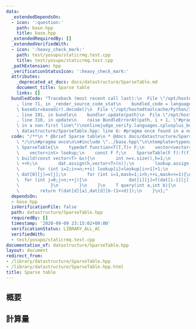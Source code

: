 ```yaml
---
data:
  _extendedDependsOn:
  - icon: ':question:'
    path: base.hpp
    title: base.hpp
  _extendedRequiredBy: []
  _extendedVerifiedWith:
  - icon: ':heavy_check_mark:'
    path: test/yosupo/staticrmq.test.cpp
    title: test/yosupo/staticrmq.test.cpp
  _pathExtension: hpp
  _verificationStatusIcon: ':heavy_check_mark:'
  attributes:
    _deprecated_at_docs: docs/datastructure/SparseTable.md
    document_title: Sparse table
    links: []
  bundledCode: "Traceback (most recent call last):\n  File \"/opt/hostedtoolcache/Python/3.8.5/x64/lib/python3.8/site-packages/onlinejudge_verify/documentation/build.py\"\
    , line 71, in _render_source_code_stat\n    bundled_code = language.bundle(stat.path,\
    \ basedir=basedir).decode()\n  File \"/opt/hostedtoolcache/Python/3.8.5/x64/lib/python3.8/site-packages/onlinejudge_verify/languages/cplusplus.py\"\
    , line 191, in bundle\n    bundler.update(path)\n  File \"/opt/hostedtoolcache/Python/3.8.5/x64/lib/python3.8/site-packages/onlinejudge_verify/languages/cplusplus_bundle.py\"\
    , line 310, in update\n    raise BundleErrorAt(path, i + 1, \"#pragma once found\
    \ in a non-first line\")\nonlinejudge_verify.languages.cplusplus_bundle.BundleErrorAt:\
    \ datastructure/SparseTable.hpp: line 6: #pragma once found in a non-first line\n"
  code: "/**\n * @brief Sparse table\n * @docs docs/datastructure/SparseTable.md\n\
    \ */\n\n#pragma once\n\n#include \"../base.hpp\"\n\ntemplate<typename T>\nstruct\
    \ SparseTable{\n    typedef function<T(T,T)> F;\n    vector<vector<T>> dat;\n\
    \    vector<int> lookup;\n    const F f;\n    SparseTable(F f):f(f){}\n    void\
    \ build(const vector<T> &v){\n        int n=v.size(),h=1;\n        while((1<<h)<=n)\
    \ ++h;\n        dat.assign(h,vector<T>(n));\n        lookup.assign(n+1,0);\n \
    \       for (int i=2;i<=n;++i) lookup[i]=lookup[i>>1]+1;\n        for (int j=0;j<n;++j)\
    \ dat[0][j]=v[j];\n        for (int i=1,mask=1;i<h;++i,mask<<=1){\n          \
    \  for (int j=0;j<n;++j){\n                dat[i][j]=f(dat[i-1][j],dat[i-1][min(j+mask,n-1)]);\n\
    \            }\n        }\n    }\n    T query(int a,int b){\n        int d=lookup[b-a];\n\
    \        return f(dat[d][a],dat[d][b-(1<<d)]);\n    }\n};"
  dependsOn:
  - base.hpp
  isVerificationFile: false
  path: datastructure/SparseTable.hpp
  requiredBy: []
  timestamp: '2020-09-09 23:15:02+09:00'
  verificationStatus: LIBRARY_ALL_AC
  verifiedWith:
  - test/yosupo/staticrmq.test.cpp
documentation_of: datastructure/SparseTable.hpp
layout: document
redirect_from:
- /library/datastructure/SparseTable.hpp
- /library/datastructure/SparseTable.hpp.html
title: Sparse table
---
```

## 概要

## 計算量